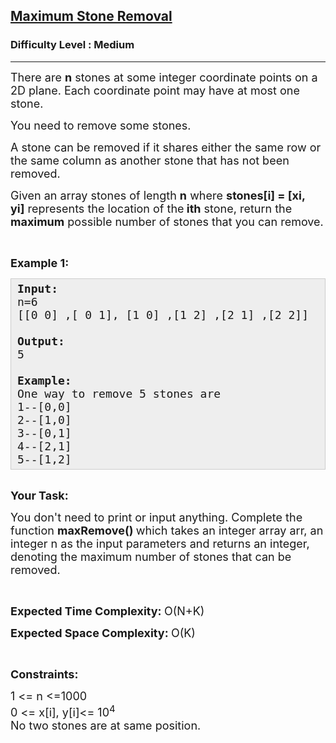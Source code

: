 <h2><a href="https://www.geeksforgeeks.org/problems/maximum-stone-removal-1662179442/1?utm_source=youtube&utm_medium=collab_striver_ytdescription&utm_campaign=maximum-stone-removal">Maximum Stone Removal</a></h2><h3>Difficulty Level : Medium</h3><hr><div class="problems_problem_content__Xm_eO"><p><span style="font-size: 18px;">There are&nbsp;<strong>n</strong>&nbsp;stones at some integer coordinate points on a 2D plane. Each coordinate point may have at most one stone.</span></p>
<p><span style="font-size: 18px;">You need to remove some stones.&nbsp;</span></p>
<p><span style="font-size: 18px;">A stone can be removed if it shares either&nbsp;the same row or the same column&nbsp;as another stone that has not been removed.</span></p>
<p><span style="font-size: 18px;">Given an array&nbsp;stones&nbsp;of length&nbsp;<strong>n</strong>&nbsp;where&nbsp;<strong>stones[i] = [xi, yi]</strong>&nbsp;represents the location of the<strong>&nbsp;ith</strong>&nbsp;stone, return&nbsp;the <strong>maximum</strong> possible number of stones that you can remove.</span></p>
<p>&nbsp;</p>
<p><span style="font-size: 18px;"><strong>Example 1:</strong></span></p>
<pre style="background: #eee; border: 1px solid #ccc; padding: 5px 10px;"><span style="font-size: 18px;"><strong>Input:</strong><br>n=6<br>[[0 0] ,[ 0 1], [1 0] ,[1 2] ,[2 1] ,[2 2]]<br><br><strong>Output:</strong><br>5<br><br><strong>Example:</strong><br>One way to remove 5 stones are<br>1--[0,0]<br>2--[1,0]<br>3--[0,1]<br>4--[2,1]<br>5--[1,2]</span></pre>
<p><br><span style="font-size: 18px;"><strong>Your Task:</strong></span></p>
<p><span style="font-size: 18px;">You don't need to print or input anything. Complete the function <strong>maxRemove()&nbsp;</strong>which takes an integer array&nbsp;arr, an integer&nbsp;n&nbsp;as the input parameters and returns an integer, denoting the maximum number of stones that can be removed.</span></p>
<p>&nbsp;</p>
<p><span style="font-size: 18px;"><strong>Expected Time Complexity:&nbsp;</strong>O(N+K)</span></p>
<p><span style="font-size: 18px;"><strong>Expected Space Complexity:&nbsp;</strong>O(K)</span></p>
<p>&nbsp;</p>
<p><span style="font-size: 18px;"><strong>Constraints:</strong></span></p>
<p><span style="font-size: 18px;">1 &lt;= n &lt;=1000<br>0 &lt;= x[i], y[i]&lt;= 10<sup>4</sup><br>No two stones are at same position.</span></p></div>